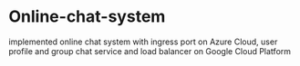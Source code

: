 # Online-chat-system
implemented online chat system with ingress port on Azure Cloud, user profile and group chat service and load balancer on Google Cloud Platform